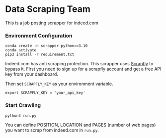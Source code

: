 # Data Scraping Team

This is a job posting scrapper for indeed.com

### Environment Configuration
```linux
conda create -n scrapper python==3.10
conda activate
pip3 install -r requirement.txt
```
Indeed.com has anti scraping protection. This scrapper uses [Scrapfly](https://scrapfly.io/) to bypass it. First you need to sign up for a scrapfly account and get a free API key from your dashboard.

Then set `SCRAPFLY_KEY` as your environment variable.

```linux
export SCRAPFLY_KEY = 'your_api_key'
```

### Start Crawling
```linux
python3 run.py
```

You can define POSITION, LOCATION and PAGES (number of web pages) you want to scrap from indeed.com in `run.py`.
